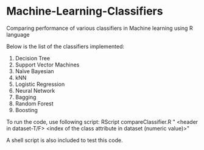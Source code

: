 # Machine-Learning-Classifiers
Comparing performance of various classifiers in Machine learning using R language

Below is the list of the classifiers implemented:
1. Decision Tree
2. Support Vector Machines
3. Naïve Bayesian
4. kNN
5. Logistic Regression
6. Neural Network
7. Bagging
8. Random Forest
9. Boosting

To run the code, use following script:
RScript compareClassifier.R "<dataset-path> <header in dataset-T/F> <index of the class attribute in dataset (numeric value)>"

A shell script is also included to test this code.
